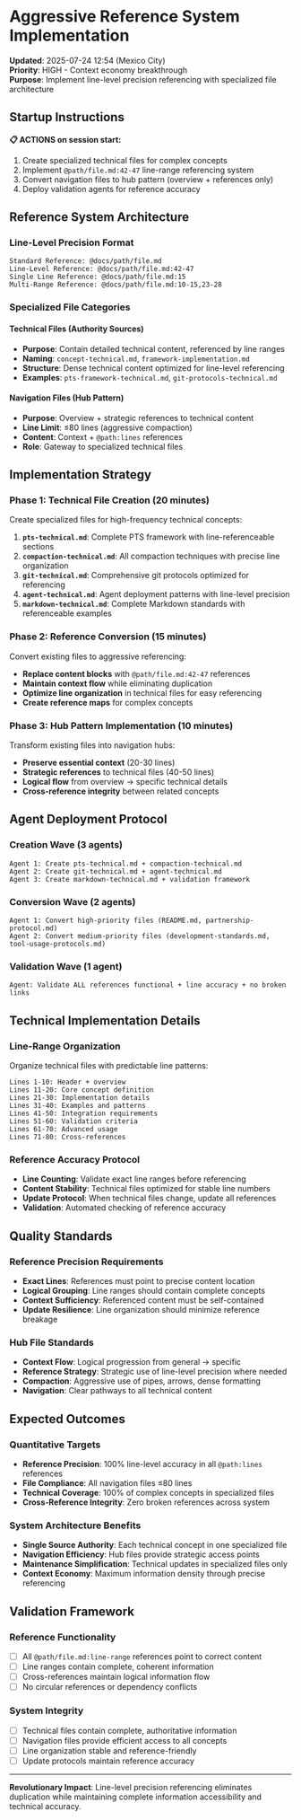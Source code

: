 # Aggressive Reference System Implementation

**Updated**: 2025-07-24 12:54 (Mexico City)  
**Priority**: HIGH - Context economy breakthrough  
**Purpose**: Implement line-level precision referencing with specialized file architecture

## Startup Instructions

**📋 ACTIONS on session start:**
1. Create specialized technical files for complex concepts
2. Implement `@path/file.md:42-47` line-range referencing system
3. Convert navigation files to hub pattern (overview + references only)
4. Deploy validation agents for reference accuracy

## Reference System Architecture

### Line-Level Precision Format
```
Standard Reference: @docs/path/file.md
Line-Level Reference: @docs/path/file.md:42-47
Single Line Reference: @docs/path/file.md:15
Multi-Range Reference: @docs/path/file.md:10-15,23-28
```

### Specialized File Categories

#### Technical Files (Authority Sources)
- **Purpose**: Contain detailed technical content, referenced by line ranges
- **Naming**: `concept-technical.md`, `framework-implementation.md`
- **Structure**: Dense technical content optimized for line-level referencing
- **Examples**: `pts-framework-technical.md`, `git-protocols-technical.md`

#### Navigation Files (Hub Pattern)
- **Purpose**: Overview + strategic references to technical content
- **Line Limit**: ≤80 lines (aggressive compaction)
- **Content**: Context + `@path:lines` references
- **Role**: Gateway to specialized technical files

## Implementation Strategy

### Phase 1: Technical File Creation (20 minutes)
Create specialized files for high-frequency technical concepts:

1. **`pts-technical.md`**: Complete PTS framework with line-referenceable sections
2. **`compaction-technical.md`**: All compaction techniques with precise line organization
3. **`git-technical.md`**: Comprehensive git protocols optimized for referencing
4. **`agent-technical.md`**: Agent deployment patterns with line-level precision
5. **`markdown-technical.md`**: Complete Markdown standards with referenceable examples

### Phase 2: Reference Conversion (15 minutes)
Convert existing files to aggressive referencing:

- **Replace content blocks** with `@path/file.md:42-47` references  
- **Maintain context flow** while eliminating duplication
- **Optimize line organization** in technical files for easy referencing
- **Create reference maps** for complex concepts

### Phase 3: Hub Pattern Implementation (10 minutes)
Transform existing files into navigation hubs:

- **Preserve essential context** (20-30 lines)
- **Strategic references** to technical files (40-50 lines)
- **Logical flow** from overview → specific technical details
- **Cross-reference integrity** between related concepts

## Agent Deployment Protocol

### Creation Wave (3 agents)
```
Agent 1: Create pts-technical.md + compaction-technical.md
Agent 2: Create git-technical.md + agent-technical.md  
Agent 3: Create markdown-technical.md + validation framework
```

### Conversion Wave (2 agents)
```
Agent 1: Convert high-priority files (README.md, partnership-protocol.md)
Agent 2: Convert medium-priority files (development-standards.md, tool-usage-protocols.md)
```

### Validation Wave (1 agent)
```
Agent: Validate ALL references functional + line accuracy + no broken links
```

## Technical Implementation Details

### Line-Range Organization
Organize technical files with predictable line patterns:
```
Lines 1-10: Header + overview
Lines 11-20: Core concept definition
Lines 21-30: Implementation details
Lines 31-40: Examples and patterns
Lines 41-50: Integration requirements
Lines 51-60: Validation criteria
Lines 61-70: Advanced usage
Lines 71-80: Cross-references
```

### Reference Accuracy Protocol
- **Line Counting**: Validate exact line ranges before referencing
- **Content Stability**: Technical files optimized for stable line numbers
- **Update Protocol**: When technical files change, update all references
- **Validation**: Automated checking of reference accuracy

## Quality Standards

### Reference Precision Requirements
- **Exact Lines**: References must point to precise content location
- **Logical Grouping**: Line ranges should contain complete concepts
- **Context Sufficiency**: Referenced content must be self-contained
- **Update Resilience**: Line organization should minimize reference breakage

### Hub File Standards
- **Context Flow**: Logical progression from general → specific
- **Reference Strategy**: Strategic use of line-level precision where needed
- **Compaction**: Aggressive use of pipes, arrows, dense formatting
- **Navigation**: Clear pathways to all technical content

## Expected Outcomes

### Quantitative Targets
- **Reference Precision**: 100% line-level accuracy in all `@path:lines` references
- **File Compliance**: All navigation files ≤80 lines
- **Technical Coverage**: 100% of complex concepts in specialized files
- **Cross-Reference Integrity**: Zero broken references across system

### System Architecture Benefits
- **Single Source Authority**: Each technical concept in one specialized file
- **Navigation Efficiency**: Hub files provide strategic access points
- **Maintenance Simplification**: Technical updates in specialized files only
- **Context Economy**: Maximum information density through precise referencing

## Validation Framework

### Reference Functionality
- [ ] All `@path/file.md:line-range` references point to correct content
- [ ] Line ranges contain complete, coherent information
- [ ] Cross-references maintain logical information flow
- [ ] No circular references or dependency conflicts

### System Integrity
- [ ] Technical files contain complete, authoritative information
- [ ] Navigation files provide efficient access to all concepts
- [ ] Line organization stable and reference-friendly
- [ ] Update protocols maintain reference accuracy

---

**Revolutionary Impact**: Line-level precision referencing eliminates duplication while maintaining complete information accessibility and technical accuracy.